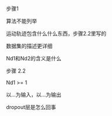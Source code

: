 步骤1

算法不能列举

运动轨迹包含什么什么东西，步骤2.2里写的

数据集的描述更详细

Nd1和Nd2的含义是什么

步骤 2.2

Nd1 >= 1

以...为输入，以...为输出

dropout层是怎么回事

